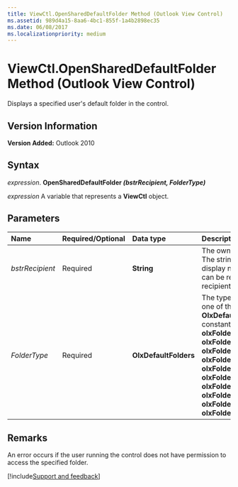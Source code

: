```yaml
---
title: ViewCtl.OpenSharedDefaultFolder Method (Outlook View Control)
ms.assetid: 989d4a15-8aa6-4bc1-855f-1a4b2898ec35
ms.date: 06/08/2017
ms.localizationpriority: medium
---
```



# ViewCtl.OpenSharedDefaultFolder Method (Outlook View Control)

Displays a specified user's default folder in the control.

## Version Information

 **Version Added:** Outlook 2010

## Syntax

_expression_. **OpenSharedDefaultFolder _(bstrRecipient, FolderType)_**

_expression_ A variable that represents a **ViewCtl** object.

## Parameters

|Name|Required/Optional|Data type|Description|
|:-----|:-----|:-----|:-----|
| _bstrRecipient_|Required| **String**|The owner of the folder. The string must contain a display name or alias that can be resolved to a valid recipient.|
| _FolderType_|Required| **OlxDefaultFolders**|The type of folder. Can be one of the following **OlxDefaultFolders** constants: **olxFolderDeletedItems**(3), **olxFolderOutbox**(4), **olxFolderSentMail**(5), **olxFolderInbox**(6), **olxFolderCalendar**(9), **olxFolderContacts**(10), **olxFolderJournal**(11), **olxFolderNotes**(12), **olxFolderTasks**(13), or **olxFolderDrafts**(16).|

## Remarks

An error occurs if the user running the control does not have permission to access the specified folder.

[!include[Support and feedback](~/includes/feedback-boilerplate.md)]